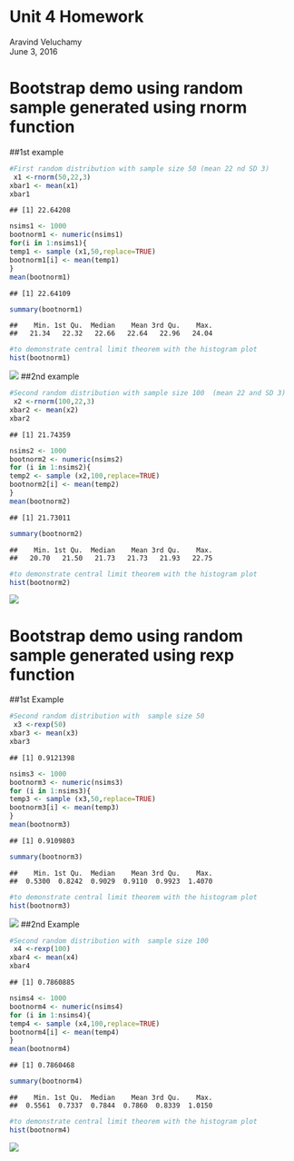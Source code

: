 # Unit 4 Homework
Aravind Veluchamy  
June 3, 2016  
# Bootstrap demo using random sample generated using rnorm function
##1st example

```r
#First random distribution with sample size 50 (mean 22 nd SD 3)
 x1 <-rnorm(50,22,3)
xbar1 <- mean(x1)
xbar1
```

```
## [1] 22.64208
```

```r
nsims1 <- 1000
bootnorm1 <- numeric(nsims1)
for(i in 1:nsims1){
temp1 <- sample (x1,50,replace=TRUE)
bootnorm1[i] <- mean(temp1) 
}
mean(bootnorm1)
```

```
## [1] 22.64109
```

```r
summary(bootnorm1)
```

```
##    Min. 1st Qu.  Median    Mean 3rd Qu.    Max. 
##   21.34   22.32   22.66   22.64   22.96   24.04
```

```r
#to demonstrate central limit theorem with the histogram plot
hist(bootnorm1)
```

![](Unit4_HW_files/figure-html/unnamed-chunk-1-1.png)<!-- -->
##2nd example

```r
#Second random distribution with sample size 100  (mean 22 and SD 3)
 x2 <-rnorm(100,22,3)
xbar2 <- mean(x2)
xbar2
```

```
## [1] 21.74359
```

```r
nsims2 <- 1000
bootnorm2 <- numeric(nsims2)
for (i in 1:nsims2){
temp2 <- sample (x2,100,replace=TRUE)
bootnorm2[i] <- mean(temp2) 
}
mean(bootnorm2)
```

```
## [1] 21.73011
```

```r
summary(bootnorm2)
```

```
##    Min. 1st Qu.  Median    Mean 3rd Qu.    Max. 
##   20.70   21.50   21.73   21.73   21.93   22.75
```

```r
#to demonstrate central limit theorem with the histogram plot
hist(bootnorm2)
```

![](Unit4_HW_files/figure-html/unnamed-chunk-2-1.png)<!-- -->
# Bootstrap demo using random sample generated using rexp function
##1st Example

```r
#Second random distribution with  sample size 50  
 x3 <-rexp(50)
xbar3 <- mean(x3)
xbar3
```

```
## [1] 0.9121398
```

```r
nsims3 <- 1000
bootnorm3 <- numeric(nsims3)
for (i in 1:nsims3){
temp3 <- sample (x3,50,replace=TRUE)
bootnorm3[i] <- mean(temp3) 
}
mean(bootnorm3)
```

```
## [1] 0.9109803
```

```r
summary(bootnorm3)
```

```
##    Min. 1st Qu.  Median    Mean 3rd Qu.    Max. 
##  0.5300  0.8242  0.9029  0.9110  0.9923  1.4070
```

```r
#to demonstrate central limit theorem with the histogram plot
hist(bootnorm3)
```

![](Unit4_HW_files/figure-html/unnamed-chunk-3-1.png)<!-- -->
##2nd Example

```r
#Second random distribution with  sample size 100  
 x4 <-rexp(100)
xbar4 <- mean(x4)
xbar4
```

```
## [1] 0.7860885
```

```r
nsims4 <- 1000
bootnorm4 <- numeric(nsims4)
for (i in 1:nsims4){
temp4 <- sample (x4,100,replace=TRUE)
bootnorm4[i] <- mean(temp4) 
}
mean(bootnorm4)
```

```
## [1] 0.7860468
```

```r
summary(bootnorm4)
```

```
##    Min. 1st Qu.  Median    Mean 3rd Qu.    Max. 
##  0.5561  0.7337  0.7844  0.7860  0.8339  1.0150
```

```r
#to demonstrate central limit theorem with the histogram plot
hist(bootnorm4)
```

![](Unit4_HW_files/figure-html/unnamed-chunk-4-1.png)<!-- -->
